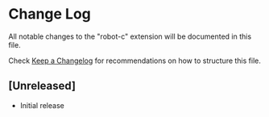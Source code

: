 # Change Log

All notable changes to the "robot-c" extension will be documented in this file.

Check [Keep a Changelog](http://keepachangelog.com/) for recommendations on how to structure this file.

## [Unreleased]

- Initial release